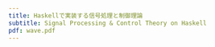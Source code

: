 ```yaml
---
title: Haskellで実装する信号処理と制御理論
subtitle: Signal Processing & Control Theory on Haskell
pdf: wave.pdf
---
```

